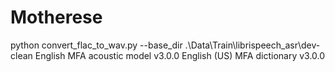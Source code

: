 # Motherese

python convert_flac_to_wav.py --base_dir .\Data\Train\librispeech_asr\dev-clean
English MFA acoustic model v3.0.0
English (US) MFA dictionary v3.0.0